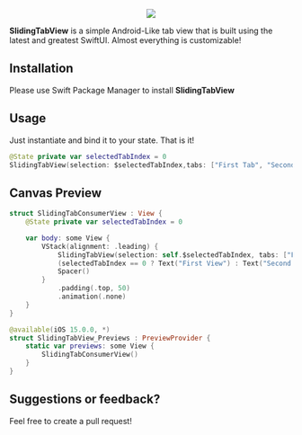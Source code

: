 
<p align="center">
<img src="https://i.imgur.com/jQBLzkg.gif" />
</p>

**SlidingTabView** is a simple Android-Like tab view that is built using the latest and greatest SwiftUI. Almost everything is customizable!

## Installation
Please use Swift Package Manager to install **SlidingTabView**

## Usage
Just instantiate and bind it to your state. That is it!
```swift
@State private var selectedTabIndex = 0
SlidingTabView(selection: $selectedTabIndex,tabs: ["First Tab", "Second Tab"])
```

## Canvas Preview
```swift
struct SlidingTabConsumerView : View {
    @State private var selectedTabIndex = 0

    var body: some View {
        VStack(alignment: .leading) {
            SlidingTabView(selection: self.$selectedTabIndex, tabs: ["First", "Second"])
            (selectedTabIndex == 0 ? Text("First View") : Text("Second View")).padding()
            Spacer()
        }
            .padding(.top, 50)
            .animation(.none)
    }
}

@available(iOS 15.0.0, *)
struct SlidingTabView_Previews : PreviewProvider {
    static var previews: some View {
        SlidingTabConsumerView()
    }
}
```

## Suggestions or feedback?
Feel free to create a pull request!
